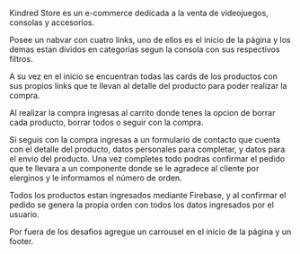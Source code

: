 Kindred Store es un e-commerce dedicada a la venta de videojuegos, consolas y accesorios.

Posee un nabvar con cuatro links, uno de ellos es el inicio de la página y los demas estan dividos en categorías segun la consola
con sus respectivos filtros.

A su vez en el inicio se encuentran todas las cards de los productos con sus propios links que te llevan al detalle del producto para poder realizar la compra.

Al realizar la compra ingresas al carrito donde tenes la opcion de borrar cada producto, borrar todos o seguir con la compra.

Si seguis con la compra ingresas a un formulario de contacto que cuenta con el detalle del producto, datos personales para completar, y datos para el envio del producto.
Una vez completes todo podras confirmar el pedido que te llevara a un componente donde se le agradece al cliente por elerginos y le informamos el número de orden.

Todos los productos estan ingresados mediante Firebase, y al confirmar el pedido se genera la propia orden con todos los datos ingresados por el usuario.

Por fuera de los desafios agregue un carrousel en el inicio de la página y un footer.
